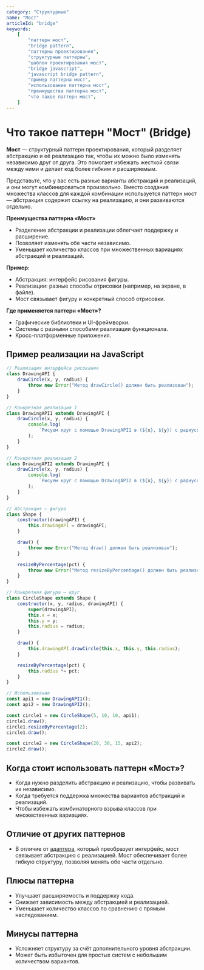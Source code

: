 ```yaml
---
category: "Структурные"
name: "Мост"
articleId: "bridge"
keywords:
    [
        "паттерн мост",
        "bridge pattern",
        "паттерны проектирования",
        "структурные паттерны",
        "шаблон проектирования мост",
        "bridge javascript",
        "javascript bridge pattern",
        "пример паттерна мост",
        "использование паттерна мост",
        "преимущества паттерна мост",
        "что такое паттерн мост",
    ]
---
```


# Что такое паттерн **"Мост" (Bridge)**

**Мост** — структурный паттерн проектирования, который разделяет абстракцию и её реализацию так, чтобы их можно было изменять независимо друг от друга. Это помогает избежать жесткой связи между ними и делает код более гибким и расширяемым.

Представьте, что у вас есть разные варианты абстракций и реализаций, и они могут комбинироваться произвольно. Вместо создания множества классов для каждой комбинации используется паттерн мост — абстракция содержит ссылку на реализацию, и они развиваются отдельно.

**Преимущества паттерна «Мост»**

- Разделение абстракции и реализации облегчает поддержку и расширение.
- Позволяет изменять обе части независимо.
- Уменьшает количество классов при множественных вариациях абстракций и реализаций.

**Пример:**

- Абстракция: интерфейс рисования фигуры.
- Реализации: разные способы отрисовки (например, на экране, в файле).
- Мост связывает фигуру и конкретный способ отрисовки.

**Где применяется паттерн «Мост»?**

- Графические библиотеки и UI-фреймворки.
- Системы с разными способами реализации функционала.
- Кросс-платформенные приложения.

## Пример реализации на JavaScript

```javascript
// Реализация интерфейса рисования
class DrawingAPI {
    drawCircle(x, y, radius) {
        throw new Error("Метод drawCircle() должен быть реализован");
    }
}

// Конкретная реализация 1
class DrawingAPI1 extends DrawingAPI {
    drawCircle(x, y, radius) {
        console.log(
            `Рисуем круг с помощью DrawingAPI1 в (${x}, ${y}) с радиусом ${radius}`,
        );
    }
}

// Конкретная реализация 2
class DrawingAPI2 extends DrawingAPI {
    drawCircle(x, y, radius) {
        console.log(
            `Рисуем круг с помощью DrawingAPI2 в (${x}, ${y}) с радиусом ${radius}`,
        );
    }
}

// Абстракция — фигура
class Shape {
    constructor(drawingAPI) {
        this.drawingAPI = drawingAPI;
    }

    draw() {
        throw new Error("Метод draw() должен быть реализован");
    }

    resizeByPercentage(pct) {
        throw new Error("Метод resizeByPercentage() должен быть реализован");
    }
}

// Конкретная фигура — круг
class CircleShape extends Shape {
    constructor(x, y, radius, drawingAPI) {
        super(drawingAPI);
        this.x = x;
        this.y = y;
        this.radius = radius;
    }

    draw() {
        this.drawingAPI.drawCircle(this.x, this.y, this.radius);
    }

    resizeByPercentage(pct) {
        this.radius *= pct;
    }
}

// Использование
const api1 = new DrawingAPI1();
const api2 = new DrawingAPI2();

const circle1 = new CircleShape(5, 10, 10, api1);
circle1.draw();
circle1.resizeByPercentage(2);
circle1.draw();

const circle2 = new CircleShape(20, 30, 15, api2);
circle2.draw();
```

## Когда стоит использовать паттерн «Мост»?

- Когда нужно разделить абстракцию и реализацию, чтобы развивать их независимо.
- Когда требуется поддержка множества вариантов абстракций и реализаций.
- Чтобы избежать комбинаторного взрыва классов при множественных вариациях.

## Отличие от других паттернов

- В отличие от [адаптера]({{adapter}}), который преобразует интерфейс, мост связывает абстракцию с реализацией. Мост обеспечивает более гибкую структуру, позволяя менять обе части отдельно.

## Плюсы паттерна

- Улучшает расширяемость и поддержку кода.
- Снижает зависимость между абстракцией и реализацией.
- Уменьшает количество классов по сравнению с прямым наследованием.

## Минусы паттерна

- Усложняет структуру за счёт дополнительного уровня абстракции.
- Может быть избыточен для простых систем с небольшим количеством вариантов.
